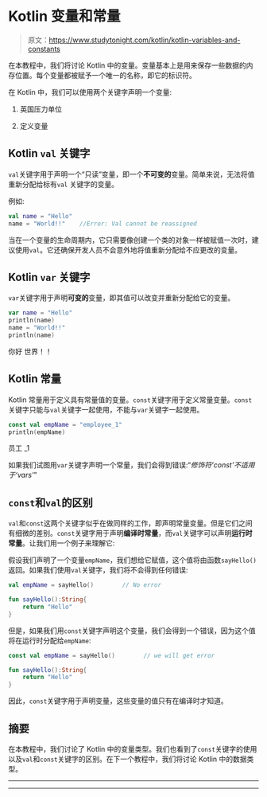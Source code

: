 # Kotlin 变量和常量

> 原文：<https://www.studytonight.com/kotlin/kotlin-variables-and-constants>

在本教程中，我们将讨论 Kotlin 中的变量。变量基本上是用来保存一些数据的内存位置。每个变量都被赋予一个唯一的名称，即它的标识符。

在 Kotlin 中，我们可以使用两个关键字声明一个变量:

1.  英国压力单位

2.  定义变量

## Kotlin `val` 关键字

`val`关键字用于声明一个“只读”变量，即一个**不可变的**变量。简单来说，无法将值重新分配给标有`val` 关键字的变量。

例如:

```kt
val name = "Hello"
name = "World!!"    //Error: Val cannot be reassigned
```

当在一个变量的生命周期内，它只需要像创建一个类的对象一样被赋值一次时，建议使用`val`。它还确保开发人员不会意外地将值重新分配给不应更改的变量。

## Kotlin `var` 关键字

`var`关键字用于声明**可变的**变量，即其值可以改变并重新分配给它的变量。

```kt
var name = "Hello"
println(name)     
name = "World!!"
println(name)
```

你好
世界！！

## Kotlin 常量

Kotlin 常量用于定义具有常量值的变量。`const`关键字用于定义常量变量。`const` 关键字只能与`val`关键字一起使用，不能与`var`关键字一起使用。

```kt
const val empName = "employee_1"
println(empName) 
```

员工 _1

如果我们试图用`var`关键字声明一个常量，我们会得到错误:“*修饰符‘const’不适用于‘vars’*”

## `const`和`val`的区别

`val`和`const`这两个关键字似乎在做同样的工作，即声明常量变量。但是它们之间有细微的差别。`const`关键字用于声明**编译时常量**，而`val`关键字可以声明**运行时常量**。让我们用一个例子来理解它:

假设我们声明了一个变量`empName`，我们想给它赋值，这个值将由函数`sayHello()`返回。如果我们使用`val`关键字，我们将不会得到任何错误:

```kt
val empName = sayHello()        // No error

fun sayHello():String{
    return "Hello"
} 
```

但是，如果我们用`const`关键字声明这个变量，我们会得到一个错误，因为这个值将在运行时分配给`empName`:

```kt
const val empName = sayHello()        // we will get error

fun sayHello():String{
    return "Hello"
} 
```

因此，`const`关键字用于声明变量，这些变量的值只有在编译时才知道。

## 摘要

在本教程中，我们讨论了 Kotlin 中的变量类型。我们也看到了`const`关键字的使用以及`val`和`const`关键字的区别。在下一个教程中，我们将讨论 Kotlin 中的数据类型。

* * *

* * *